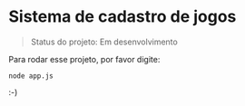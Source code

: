 # Sistema de cadastro de jogos

> Status do projeto: Em desenvolvimento

Para rodar esse projeto, por favor digite:

```
node app.js

```

:-)
